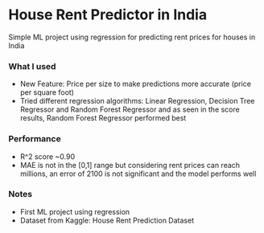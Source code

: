 # House Rent Predictor in India
Simple ML project using regression for predicting rent prices for houses in India

### What I used
- New Feature: Price per size to make predictions more accurate (price per square foot)
- Tried different regression algorithms: Linear Regression, Decision Tree Regressor and Random Forest Regressor and as seen in the score results, Random Forest Regressor performed best

### Performance
- R^2 score ~0.90
- MAE is not in the [0,1] range but considering rent prices can reach millions, an error of 2100 is not significant and the model performs well

### Notes
- First ML project using regression
- Dataset from Kaggle: House Rent Prediction Dataset
